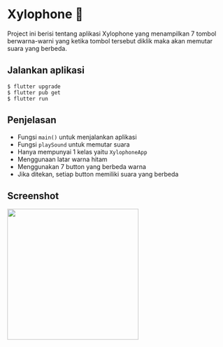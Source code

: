 # Xylophone 🎹

  Project ini berisi tentang aplikasi Xylophone yang menampilkan 7 tombol berwarna-warni yang ketika tombol tersebut diklik maka akan memutar suara yang berbeda.

## Jalankan aplikasi

```
$ flutter upgrade
$ flutter pub get
$ flutter run
```

## Penjelasan
- Fungsi `main()` untuk menjalankan aplikasi
- Fungsi `playSound` untuk memutar suara
- Hanya mempunyai 1 kelas yaitu `XylophoneApp`
- Menggunaan latar warna hitam
- Menggunakan 7 button yang berbeda warna
- Jika ditekan, setiap button memiliki suara yang berbeda


## Screenshot

<img src="https://github.com/user-attachments/assets/235babea-d385-4957-866c-eb005c638f81" width="300">
